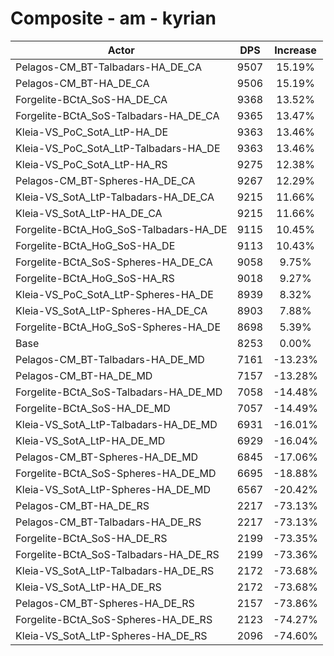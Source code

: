 # Composite - am - kyrian
| Actor | DPS | Increase |
|---|:---:|:---:|
|Pelagos-CM_BT-Talbadars-HA_DE_CA|9507|15.19%|
|Pelagos-CM_BT-HA_DE_CA|9506|15.19%|
|Forgelite-BCtA_SoS-HA_DE_CA|9368|13.52%|
|Forgelite-BCtA_SoS-Talbadars-HA_DE_CA|9365|13.47%|
|Kleia-VS_PoC_SotA_LtP-HA_DE|9363|13.46%|
|Kleia-VS_PoC_SotA_LtP-Talbadars-HA_DE|9363|13.46%|
|Kleia-VS_PoC_SotA_LtP-HA_RS|9275|12.38%|
|Pelagos-CM_BT-Spheres-HA_DE_CA|9267|12.29%|
|Kleia-VS_SotA_LtP-Talbadars-HA_DE_CA|9215|11.66%|
|Kleia-VS_SotA_LtP-HA_DE_CA|9215|11.66%|
|Forgelite-BCtA_HoG_SoS-Talbadars-HA_DE|9115|10.45%|
|Forgelite-BCtA_HoG_SoS-HA_DE|9113|10.43%|
|Forgelite-BCtA_SoS-Spheres-HA_DE_CA|9058|9.75%|
|Forgelite-BCtA_HoG_SoS-HA_RS|9018|9.27%|
|Kleia-VS_PoC_SotA_LtP-Spheres-HA_DE|8939|8.32%|
|Kleia-VS_SotA_LtP-Spheres-HA_DE_CA|8903|7.88%|
|Forgelite-BCtA_HoG_SoS-Spheres-HA_DE|8698|5.39%|
|Base|8253|0.00%|
|Pelagos-CM_BT-Talbadars-HA_DE_MD|7161|-13.23%|
|Pelagos-CM_BT-HA_DE_MD|7157|-13.28%|
|Forgelite-BCtA_SoS-Talbadars-HA_DE_MD|7058|-14.48%|
|Forgelite-BCtA_SoS-HA_DE_MD|7057|-14.49%|
|Kleia-VS_SotA_LtP-Talbadars-HA_DE_MD|6931|-16.01%|
|Kleia-VS_SotA_LtP-HA_DE_MD|6929|-16.04%|
|Pelagos-CM_BT-Spheres-HA_DE_MD|6845|-17.06%|
|Forgelite-BCtA_SoS-Spheres-HA_DE_MD|6695|-18.88%|
|Kleia-VS_SotA_LtP-Spheres-HA_DE_MD|6567|-20.42%|
|Pelagos-CM_BT-HA_DE_RS|2217|-73.13%|
|Pelagos-CM_BT-Talbadars-HA_DE_RS|2217|-73.13%|
|Forgelite-BCtA_SoS-HA_DE_RS|2199|-73.35%|
|Forgelite-BCtA_SoS-Talbadars-HA_DE_RS|2199|-73.36%|
|Kleia-VS_SotA_LtP-Talbadars-HA_DE_RS|2172|-73.68%|
|Kleia-VS_SotA_LtP-HA_DE_RS|2172|-73.68%|
|Pelagos-CM_BT-Spheres-HA_DE_RS|2157|-73.86%|
|Forgelite-BCtA_SoS-Spheres-HA_DE_RS|2123|-74.27%|
|Kleia-VS_SotA_LtP-Spheres-HA_DE_RS|2096|-74.60%|

